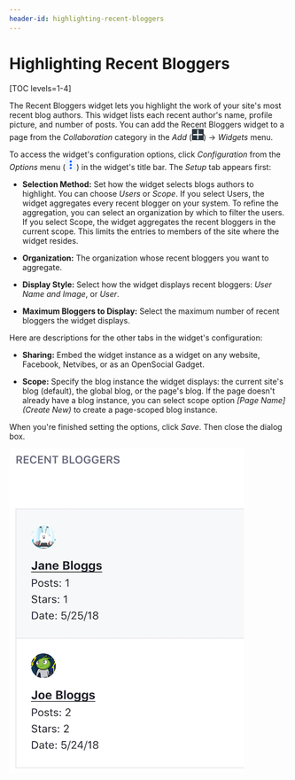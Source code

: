 ```yaml
---
header-id: highlighting-recent-bloggers
---
```


# Highlighting Recent Bloggers

[TOC levels=1-4]

The Recent Bloggers widget lets you highlight the work of your site's most 
recent blog authors. This widget lists each recent author's name, profile 
picture, and number of posts. You can add the Recent Bloggers widget to a page 
from the *Collaboration* category in the *Add* 
(![Add](../../../../images/icon-add-app.png)) &rarr; *Widgets* menu. 

To access the widget's configuration options, click *Configuration* from the 
*Options* menu 
(![Options](../../../../images/icon-app-options.png)) in the widget's title bar. 
The *Setup* tab appears first: 

-   **Selection Method:** Set how the widget selects blogs authors to highlight. 
    You can choose *Users* or *Scope*. If you select Users, the widget 
    aggregates every recent blogger on your system. To refine the aggregation, 
    you can select an organization by which to filter the users. If you select 
    Scope, the widget aggregates the recent bloggers in the current scope. This 
    limits the entries to members of the site where the widget resides. 

-   **Organization:** The organization whose recent bloggers you want to 
    aggregate. 

-   **Display Style:** Select how the widget displays recent bloggers: 
    *User Name and Image*, or *User*.

-   **Maximum Bloggers to Display:** Select the maximum number of recent 
    bloggers the widget displays. 

Here are descriptions for the other tabs in the widget's configuration: 

-   **Sharing:** Embed the widget instance as a widget on any website, 
    Facebook, Netvibes, or as an OpenSocial Gadget. 

-   **Scope:** Specify the blog instance the widget displays: the current site's 
    blog (default), the global blog, or the page's blog. If the page doesn't
    already have a blog instance, you can select scope option *\[Page Name\]
    \(Create New\)* to create a page-scoped blog instance. 

When you're finished setting the options, click *Save*. Then close the dialog
box. 

![Figure 1: You can show off your site or organization's most recent bloggers from the Recent Bloggers app.](../../../../images/blogs-recent-bloggers.png)
